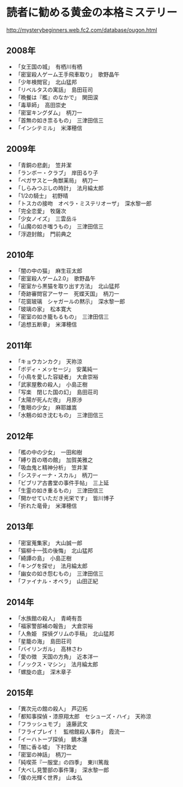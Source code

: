# 読者に勧める黄金の本格ミステリー

http://mysterybeginners.web.fc2.com/database/ougon.html

## 2008年

- 「女王国の城」　有栖川有栖
- 「密室殺人ゲーム王手飛車取り」　歌野晶午
- 「少年検閲官」　北山猛邦
- 「リベルタスの寓話」　島田荘司
- 「晩餐は『檻』のなかで」　関田涙
- 「毒草師」　高田崇史
- 「密室キングダム」　柄刀一
- 「首無の如き祟るもの」　三津田信三
- 「インシテミル」　米澤穂信

## 2009年

- 「青銅の悲劇」　笠井潔
- 「ランボー・クラブ」　岸田るり子
- 「ペガサスと一角獣薬局」　柄刀一
- 「しらみつぶしの時計」　法月綸太郎
- 「1/2の騎士」　初野晴
- 「トスカの接吻　オペラ・ミステリオーザ」　深水黎一郎
- 「完全恋愛」　牧薩次
- 「少女ノイズ」　三雲岳斗
- 「山魔の如き嗤うもの」　三津田信三
- 「浮遊封館」　門前典之

## 2010年

- 「闇の中の猫」　麻生荘太郎
- 「密室殺人ゲーム2.0」　歌野晶午
- 「密室から黒猫を取り出す方法」　北山猛邦
- 「奇跡審問官アーサー　死蝶天国」　柄刀一
- 「花窗玻璃　シャガールの黙示」　深水黎一郎
- 「玻璃の家」　松本寛大
- 「密室の如き籠もるもの」　三津田信三
- 「追想五断章」　米澤穂信

## 2011年

- 「キョウカンカク」　天祢涼
- 「ボディ・メッセージ」　安萬純一
- 「小鳥を愛した容疑者」　大倉崇裕
- 「武家屋敷の殺人」　小島正樹
- 「写楽　閉じた国の幻」　島田荘司
- 「太陽が死んだ夜」　月原渉
- 「隻眼の少女」　麻耶雄嵩
- 「水魑の如き沈むもの」　三津田信三

## 2012年

- 「檻の中の少女」　一田和樹
- 「縛り首の塔の館」　加賀美雅之
- 「吸血鬼と精神分析」　笠井潔
- 「システィーナ・スカル」　柄刀一
- 「ビブリア古書堂の事件手帖」　三上延
- 「生霊の如き重るもの」　三津田信三
- 「開かせていただき光栄です」　皆川博子
- 「折れた竜骨」　米澤穂信

## 2013年

- 「密室蒐集家」　大山誠一郎
- 「猫柳十一弦の後悔」　北山猛邦
- 「綺譚の島」　小島正樹
- 「キングを探せ」　法月綸太郎
- 「幽女の如き怨むもの」　三津田信三
- 「ファイナル・オペラ」　山田正紀

## 2014年

- 「水族館の殺人」　青崎有吾
- 「福家警部補の報告」　大倉崇裕
- 「人魚姫　探偵グリムの手稿」　北山猛邦
- 「星籠の海」　島田荘司
- 「バイリンガル」　高林さわ
- 「愛の徴　天国の方角」　近本洋一
- 「ノックス・マシン」　法月綸太郎
- 「螺旋の底」　深木章子

## 2015年

- 「異次元の館の殺人」　芦辺拓
- 「都知事探偵・漆原翔太郎　セシューズ・ハイ」　天祢涼
- 「フラッシュモブ」　遠藤武文
- 「フライプレイ！　監棺館殺人事件」　霞流一
- 「イーハトーブ探偵」　鏑木蓮
- 「闇に香る嘘」　下村敦史
- 「密室の神話」　柄刀一
- 「純喫茶『一服堂』の四季」　東川篤哉
- 「大べし見警部の事件簿」　深水黎一郎
- 「僕の光輝く世界」　山本弘
